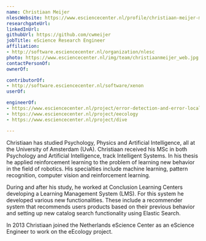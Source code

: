```yaml
---
name: Christiaan Meijer
nlescWebsite: https://www.esciencecenter.nl/profile/christiaan-meijer-msc
researchgateUrl: 
linkedInUrl: 
githubUrl: https://github.com/cwmeijer
jobTitle: eScience Research Engineer
affiliation:
- http://software.esciencecenter.nl/organization/nlesc
photo: https://www.esciencecenter.nl/img/team/christiaanmeijer_web.jpg
contactPersonOf:
ownerOf:

contributorOf:
- http://software.esciencecenter.nl/software/xenon
userOf:

engineerOf:
- https://www.esciencecenter.nl/project/error-detection-and-error-localization
- https://www.esciencecenter.nl/project/eecology
- https://www.esciencecenter.nl/project/dive

---
```

Christiaan has studied Psychology, Physics and Artificial Intelligence, all at the University of Amsterdam (UvA). Christiaan received his MSc in both Psychology and Artificial Intelligence, track Intelligent Systems. In his thesis he applied reinforcement learning to the problem of learning new behavior in the field of robotics. His specialties include machine learning, pattern recognition, computer vision and reinforcement learning.

During and after his study, he worked at Conclusion Learning Centers developing a Learning Management System (LMS). For this system he developed various new functionalities. These include a recommender system that recommends users products based on their previous behavior and setting up new catalog search functionality using Elastic Search.

In 2013 Christiaan joined the Netherlands eScience Center as an eScience Engineer to work on the eEcology project.
